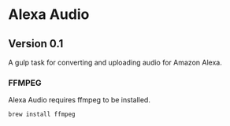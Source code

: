 # Alexa Audio
## Version 0.1

A gulp task for converting and uploading audio for Amazon Alexa.


### FFMPEG

Alexa Audio requires ffmpeg to be installed.
```
brew install ffmpeg
```
